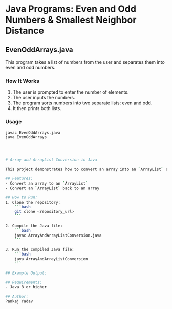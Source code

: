 # Java Programs: Even and Odd Numbers & Smallest Neighbor Distance

## **EvenOddArrays.java**
This program takes a list of numbers from the user and separates them into even and odd numbers.

### **How It Works**
1. The user is prompted to enter the number of elements.
2. The user inputs the numbers.
3. The program sorts numbers into two separate lists: even and odd.
4. It then prints both lists.

### **Usage**
```sh
javac EvenOddArrays.java
java EvenOddArrays




# Array and ArrayList Conversion in Java

This project demonstrates how to convert an array into an `ArrayList` and vice versa in Java. The example includes basic string data to show both conversions.

## Features:
- Convert an array to an `ArrayList`
- Convert an `ArrayList` back to an array

## How to Run:
1. Clone the repository:
    ```bash
    git clone <repository_url>
    ```

2. Compile the Java file:
    ```bash
    javac ArrayAndArrayListConversion.java
    ```

3. Run the compiled Java file:
    ```bash
    java ArrayAndArrayListConversion
    ```

## Example Output:

## Requirements:
- Java 8 or higher

## Author:
Pankaj Yadav


